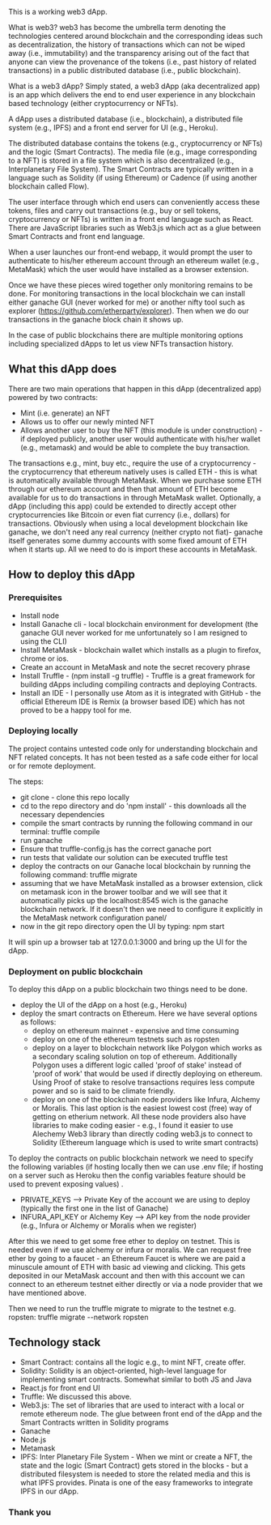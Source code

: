This is a working web3 dApp.

What is web3? web3 has become the umbrella term denoting the technologies centered around blockchain and the corresponding ideas such as decentralization, the history of transactions which can not be wiped away (i.e., immutability) and the transparency arising out of the fact that anyone can view the provenance of the tokens (i.e., past history of related transactions) in a public distributed database (i.e., public blockchain).

What is a web3 dApp? Simply stated, a web3 dApp (aka decentralized app) is an app which delivers the end to end user experience in any blockchain based technology (either cryptocurrency or NFTs).

A dApp  uses a distributed database (i.e., blockchain), a distributed file system (e.g., IPFS) and a front end server for UI (e.g., Heroku).

The distributed database contains the tokens (e.g., cryptocurrency or NFTs) and the logic (Smart Contracts). The media file (e.g., image corresponding to a NFT) is stored in a file system which is also decentralized (e.g., Interplanetary File System).  The Smart Contracts are typically written in a language such as Solidity (if using Ethereum) or Cadence (if using another blockchain called Flow).

The user interface through which end users can conveniently access these tokens, files and carry out transactions (e.g., buy or sell tokens, cryptocurrency or NFTs) is written in a front end language such as React. There are JavaScript libraries such as Web3.js which act as a glue between Smart Contracts and front end language.

When a user launches our front-end webapp, it would  prompt the user to authenticate to his/her ethereum account through an ethereum wallet (e.g., MetaMask) which the user would have installed as a browser extension.

Once we have these pieces wired together only monitoring remains to be done. For monitoring transactions in the local blockchain we can install either ganache GUI (never worked for me) or another nifty tool such as explorer (https://github.com/etherparty/explorer). Then when we do our transactions in the ganache block chain it shows up.

In the case of public blockchains there are multiple monitoring options including specialized dApps to let us view NFTs transaction history.


## What this dApp does
There are two main operations that happen in this dApp (decentralized app) powered by two contracts:
* Mint (i.e. generate) an NFT
* Allows us to offer our newly minted NFT
* Allows another user to buy the NFT (this module is under construction) - if deployed publicly, another user would authenticate with his/her wallet (e.g., metamask) and would be able to complete the buy transaction.

The transactions e.g., mint, buy etc., require the use of a cryptocurrency - the cryptocurrency that ethereum natively uses is called ETH - this is what is automatically available through MetaMask. When we purchase some ETH through our ethereum account and then that amount of ETH become available for us to do transactions in through MetaMask wallet. Optionally, a dApp (including this app) could be extended to directly accept other cryptocurrencies like Bitcoin or even fiat currency (i.e., dollars) for transactions. Obviously when using a local development blockchain like ganache, we don't need any real currency (neither crypto not fiat)- ganache itself generates some dummy accounts with some fixed amount of ETH when it starts up. All we need to do is import these accounts in MetaMask.

## How to deploy this dApp

### Prerequisites
* Install node
* Install Ganache cli - local blockchain environment for development (the ganache GUI never worked for me unfortunately so I am resigned to using the CLI)
* Install MetaMask - blockchain wallet which installs as a plugin to firefox, chrome or ios.
* Create an account in MetaMask and note the secret recovery phrase
* Install Truffle - (npm install -g truffle)  - Truffle is a great framework for building dApps including compiling contracts and deploying Contracts.
* Install an IDE - I personally use Atom as it is integrated with GitHub  - the official Ethereum IDE is Remix (a browser based IDE) which has not proved to be a happy tool for me.


### Deploying locally
The project contains untested code only for understanding blockchain and NFT related concepts. It has not been tested as a safe code either for local or for remote deployment.

The steps:

* git  clone - clone this repo locally
* cd to the repo directory and do 'npm install' - this  downloads all the necessary dependencies
* compile the smart contracts by running the following command in our terminal: truffle compile
* run ganache
* Ensure that truffle-config.js has the correct ganache port
* run tests that validate our solution can be executed truffle test
* deploy the contracts on our Ganache local blockchain by running the following command: truffle migrate
* assuming that we have MetaMask installed as  a browser extension, click on metamask icon in the brower toolbar and we will see that it automatically picks up the localhost:8545 wich is the ganache blockchain network. If it doesn't then we need to configure it explicitly in the MetaMask network configuration panel/
* now in the git repo directory open the UI by typing: npm start

It will spin up a browser tab at 127.0.0.1:3000 and bring up the UI for the dApp.

### Deployment on public blockchain
To deploy this dApp on a public blockchain two things  need to be done.
* deploy the UI of the dApp on a host (e.g., Heroku)
* deploy the smart contracts on Ethereum. Here we have several options as follows:
    * deploy on ethereum mainnet - expensive and time consuming
    * deploy on one of the  ethereum testnets such as ropsten
    * deploy on a layer to blockchain network like Polygon which works as a secondary scaling solution on top of ethereum. Additionally Polygon uses a different logic called 'proof of stake' instead of 'proof of work' that would be used if directly deploying on ethereum. Using Proof of stake to resolve transactions requires less compute power and so is said to be climate friendly.
    * deploy on one of the blockchain node providers like Infura, Alchemy or Moralis. This last option is the easiest lowest cost (free) way of getting on etherium network. All these node providers also have libraries to make coding easier - e.g., I found it easier to use Alechemy Web3 library than directly coding web3.js to connect to Solidity (Ethereum language which is used to write smart contracts)

To deploy the contracts on public blockchain network we need to specify the following variables (if hosting locally then we can use .env file; if hosting on a server such as Heroku then the config variables feature should be used to prevent exposing values) .

* PRIVATE_KEYS --> Private Key of the account we are using to deploy (typically the first one in the list of Ganache)
* INFURA_API_KEY  or Alchemy Key --> API key from the node provider (e.g., Infura or Alchemy or Moralis when we register)

After this we need to get some free ether to deploy on testnet. This is needed even if we use alchemy or infura or moralis. We can request free ether by going to a faucet - an Ethereum Faucet is where we are paid a minuscule amount of ETH with basic ad viewing and clicking. This gets deposited in our MetaMask account and then with this account we can connect to an ethereum testnet either directly or via a node provider that we have mentioned above.

Then we need to run the truffle migrate to migrate to the testnet e.g. ropsten: truffle migrate --network ropsten



## Technology stack

- Smart Contract: contains all the logic e.g., to mint NFT, create  offer.
- Solidity: Solidity is an object-oriented, high-level language for implementing smart contracts. Somewhat similar to both JS and Java
- React.js for front end UI
- Truffle: We discussed this above.
- Web3.js: The set of libraries that  are used to interact with a local or remote ethereum node. The glue between front end of the dApp and the Smart Contracts written in Solidity programs
- Ganache
- Node.js
- Metamask
- IPFS: Inter Planetary File System - When we mint or create a NFT, the state and the logic (Smart Contract) gets stored in the blocks - but a distributed filesystem is needed to store the related media and this is what IPFS provides. Pinata is one of the easy frameworks to integrate IPFS in our dApp.


### Thank you
